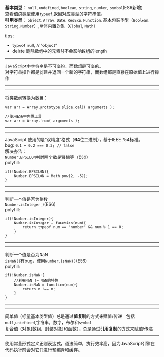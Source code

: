 **基本类型**： `null`, `undefined`, `boolean`, `string`, `number`, `symbol`(ES6新增)  
查看值的类型使用`typeof`,返回对应类型的字符串值。   
**引用类型**： `object`, `Array`, `Date`, `RegExp`, `Function`, 基本包装类型（`Boolean`, `String`, `Number`）,单体内置对象（`Global`, `Math`）  

tips: 
* typeof null; // "object"
* delete 删除数组中的元素时不会影响数组的length

---
  
JavaScript中字符串是不可变的，而数组是可变的。  
对字符串操作都是创建并返回一个新的字符串，而数组都是直接在原始值上进行操作

---
---
将类数组转换为数组：

    var arr = Array.prototype.slice.call( arguments );

    //使用ES6中内置工具
    var arr = Array.from( arguments );
---

---
JavaScript 使用的是“双精度”格式（**64**位二进制），基于IEEE 754标准。  
bug: `0.1 + 0.2 === 0.3; // false `  
解决办法：   
`Number.EPSILON`判断两个数是否相等（ES6）  
polyfill:

    if(!Number.EPSILON){
        Number.EPSILON = Math.pow(2, -52);
    }
---
---
判断一个值是否为整数  
`Number.isInteger()`(ES6)  
polyfill:

    if(!Number.isInteger){
        Number.isInteger = function(num){
            return typeof num == "number" && num % 1 == 0;
        }
    }

---
---
判断一个值是否为NaN  
`isNaN()`有bug，使用`Number.isNaN()`(ES6)  
polyfill:

    if(!Number.isNaN){
        //利用NaN != NaN的特性
        Number.isNaN = function(num){
            return n !== n;
        }
    }

---
---
简单值（标量基本类型值）总是通过**值复制**的方式来赋值/传递，包括`null`,`undefined`,字符串，数字，布尔和`symbol`  
复合值（对象[数组、封装对象]和函数），总是通过**引用复制**的方式来赋值/传递

---

使用常量形式定义正则表达式，语法简单，执行效率高，因为JavaScript引擎在代码执行前会对它们进行预编译和缓存。
